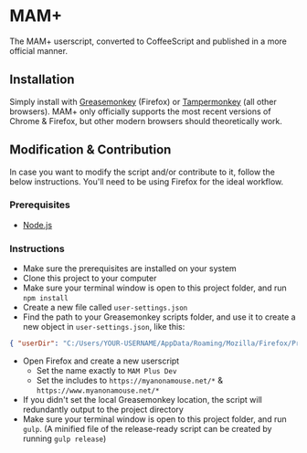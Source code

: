# MAM+

The MAM+ userscript, converted to CoffeeScript and published in a more official manner.

## Installation

Simply install with [Greasemonkey](https://addons.mozilla.org/en-US/firefox/addon/greasemonkey/) (Firefox) or [Tampermonkey](https://tampermonkey.net/) (all other browsers). MAM+ only officially supports the most recent versions of Chrome & Firefox, but other modern browsers should theoretically work.

## Modification & Contribution

In case you want to modify the script and/or contribute to it, follow the below instructions. You'll need to be using Firefox for the ideal workflow.

### Prerequisites

- [Node.js](https://nodejs.org/en/download/)

### Instructions

- Make sure the prerequisites are installed on your system
- Clone this project to your computer
- Make sure your terminal window is open to this project folder, and run `npm install`
- Create a new file called `user-settings.json`
- Find the path to your Greasemonkey scripts folder, and use it to create a new object in `user-settings.json`, like this:
```json
{ "userDir": "C:/Users/YOUR-USERNAME/AppData/Roaming/Mozilla/Firefox/Profiles/YOUR-CODE.default/gm_scripts" }
```
- Open Firefox and create a new userscript
    - Set the name exactly to `MAM Plus Dev`
    - Set the includes to `https://myanonamouse.net/*` & `https://www.myanonamouse.net/*`
- If you didn't set the local Greasemonkey location, the script will redundantly output to the project directory
- Make sure your terminal window is open to this project folder, and run `gulp`. (A minified file of the release-ready script can be created by running `gulp release`)
